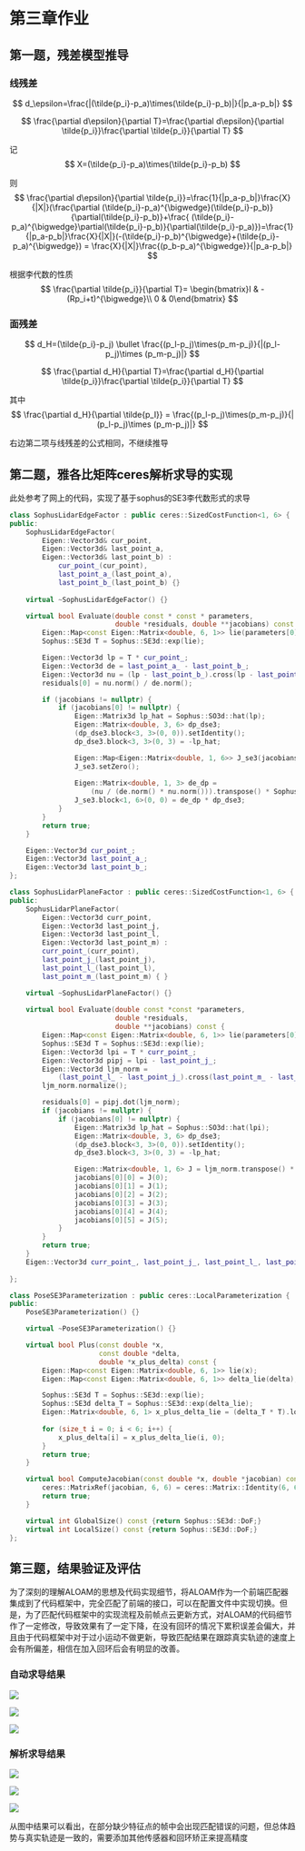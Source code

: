 # 第三章作业

## 第一题，残差模型推导

### 线残差

$$
d_\epsilon=\frac{|(\tilde{p_i}-p_a)\times(\tilde{p_i}-p_b)|}{|p_a-p_b|}
$$

$$
\frac{\partial d\epsilon}{\partial T}=\frac{\partial d\epsilon}{\partial \tilde{p_i}}\frac{\partial \tilde{p_i}}{\partial T}
$$

记
$$
X=(\tilde{p_i}-p_a)\times(\tilde{p_i}-p_b)
$$


则
$$
\frac{\partial d\epsilon}{\partial \tilde{p_i}}=\frac{1}{|p_a-p_b|}\frac{X}{|X|}(\frac{\partial (\tilde{p_i}-p_a)^{\bigwedge}(\tilde{p_i}-p_b)}{\partial(\tilde{p_i}-p_b)}+\frac{ (\tilde{p_i}-p_a)^{\bigwedge}\partial(\tilde{p_i}-p_b)}{\partial(\tilde{p_i}-p_a)})=\frac{1}{|p_a-p_b|}\frac{X}{|X|}(-(\tilde{p_i}-p_b)^{\bigwedge}+(\tilde{p_i}-p_a)^{\bigwedge}) = \frac{X}{|X|}\frac{(p_b-p_a)^{\bigwedge}}{|p_a-p_b|}
$$


根据李代数的性质
$$
\frac{\partial \tilde{p_i}}{\partial T}= \begin{bmatrix}I & -(Rp_i+t)^{\bigwedge}\\ 0 & 0\end{bmatrix}
$$

### 面残差

$$
d_H=(\tilde{p_i}-p_j) \bullet \frac{(p_l-p_j)\times(p_m-p_j)}{|(p_l-p_j)\times (p_m-p_j)|}
$$

$$
\frac{\partial d_H}{\partial T}=\frac{\partial d_H}{\partial \tilde{p_i}}\frac{\partial \tilde{p_i}}{\partial T}
$$

其中
$$
\frac{\partial d_H}{\partial \tilde{p_I}} = \frac{(p_l-p_j)\times(p_m-p_j)}{|(p_l-p_j)\times (p_m-p_j)|}
$$


右边第二项与线残差的公式相同，不继续推导

## 第二题，雅各比矩阵ceres解析求导的实现

此处参考了网上的代码，实现了基于sophus的SE3李代数形式的求导



```cpp
class SophusLidarEdgeFactor : public ceres::SizedCostFunction<1, 6> {
public:
    SophusLidarEdgeFactor(
        Eigen::Vector3d& cur_point, 
        Eigen::Vector3d& last_point_a, 
        Eigen::Vector3d& last_point_b) : 
            cur_point_(cur_point), 
    		last_point_a_(last_point_a), 
    		last_point_b_(last_point_b) {}
    
    virtual ~SophusLidarEdgeFactor() {}

    virtual bool Evaluate(double const * const * parameters, 
                          double *residuals, double **jacobians) const {
        Eigen::Map<const Eigen::Matrix<double, 6, 1>> lie(parameters[0]);
        Sophus::SE3d T = Sophus::SE3d::exp(lie);

        Eigen::Vector3d lp = T * cur_point_;
        Eigen::Vector3d de = last_point_a_ - last_point_b_;
        Eigen::Vector3d nu = (lp - last_point_b_).cross(lp - last_point_a_);
        residuals[0] = nu.norm() / de.norm();

        if (jacobians != nullptr) {
            if (jacobians[0] != nullptr) {
                Eigen::Matrix3d lp_hat = Sophus::SO3d::hat(lp);
                Eigen::Matrix<double, 3, 6> dp_dse3;
                (dp_dse3.block<3, 3>(0, 0)).setIdentity();
                dp_dse3.block<3, 3>(0, 3) = -lp_hat;

                Eigen::Map<Eigen::Matrix<double, 1, 6>> J_se3(jacobians[0]);
                J_se3.setZero();
                
                Eigen::Matrix<double, 1, 3> de_dp = 
                    (nu / (de.norm() * nu.norm())).transpose() * Sophus::SO3d::hat(de);
                J_se3.block<1, 6>(0, 0) = de_dp * dp_dse3;
            }
        }
        return true;
    }

    Eigen::Vector3d cur_point_;
    Eigen::Vector3d last_point_a_;
    Eigen::Vector3d last_point_b_;
};

class SophusLidarPlaneFactor : public ceres::SizedCostFunction<1, 6> {
public:
    SophusLidarPlaneFactor(
        Eigen::Vector3d curr_point, 
        Eigen::Vector3d last_point_j,
        Eigen::Vector3d last_point_l, 
        Eigen::Vector3d last_point_m) : 
        curr_point_(curr_point), 
        last_point_j_(last_point_j), 
        last_point_l_(last_point_l), 
        last_point_m_(last_point_m) { }

    virtual ~SophusLidarPlaneFactor() {}
    
    virtual bool Evaluate(double const *const *parameters, 
                          double *residuals, 
                          double **jacobians) const {
        Eigen::Map<const Eigen::Matrix<double, 6, 1>> lie(parameters[0]);
        Sophus::SE3d T = Sophus::SE3d::exp(lie);
        Eigen::Vector3d lpi = T * curr_point_;
        Eigen::Vector3d pipj = lpi - last_point_j_;
        Eigen::Vector3d ljm_norm = 
            (last_point_l_ - last_point_j_).cross(last_point_m_ - last_point_j_);
        ljm_norm.normalize();

        residuals[0] = pipj.dot(ljm_norm);
        if (jacobians != nullptr) {
            if (jacobians[0] != nullptr) {
                Eigen::Matrix3d lp_hat = Sophus::SO3d::hat(lpi);
                Eigen::Matrix<double, 3, 6> dp_dse3;
                (dp_dse3.block<3, 3>(0, 0)).setIdentity();
                dp_dse3.block<3, 3>(0, 3) = -lp_hat;

                Eigen::Matrix<double, 1, 6> J = ljm_norm.transpose() * dp_dse3;
                jacobians[0][0] = J(0);
                jacobians[0][1] = J(1);
                jacobians[0][2] = J(2);
                jacobians[0][3] = J(3);
                jacobians[0][4] = J(4);
                jacobians[0][5] = J(5);
            }
        }
        return true;
    }
    Eigen::Vector3d curr_point_, last_point_j_, last_point_l_, last_point_m_;
    
};

class PoseSE3Parameterization : public ceres::LocalParameterization {
public:
    PoseSE3Parameterization() {}

    virtual ~PoseSE3Parameterization() {}

    virtual bool Plus(const double *x, 
                      const double *delta, 
                      double *x_plus_delta) const {
        Eigen::Map<const Eigen::Matrix<double, 6, 1>> lie(x);
        Eigen::Map<const Eigen::Matrix<double, 6, 1>> delta_lie(delta);

        Sophus::SE3d T = Sophus::SE3d::exp(lie);
        Sophus::SE3d delta_T = Sophus::SE3d::exp(delta_lie);
        Eigen::Matrix<double, 6, 1> x_plus_delta_lie = (delta_T * T).log();
        
        for (size_t i = 0; i < 6; i++) {
            x_plus_delta[i] = x_plus_delta_lie(i, 0);
        }
        return true;
    }

    virtual bool ComputeJacobian(const double *x, double *jacobian) const {
        ceres::MatrixRef(jacobian, 6, 6) = ceres::Matrix::Identity(6, 6);
        return true;
    }

    virtual int GlobalSize() const {return Sophus::SE3d::DoF;}
    virtual int LocalSize() const {return Sophus::SE3d::DoF;}
};
```

## 第三题，结果验证及评估

为了深刻的理解ALOAM的思想及代码实现细节，将ALOAM作为一个前端匹配器集成到了代码框架中，完全匹配了前端的接口，可以在配置文件中实现切换。但是，为了匹配代码框架中的实现流程及前帧点云更新方式，对ALOAM的代码细节作了一定修改，导致效果有了一定下降，在没有回环的情况下累积误差会偏大，并且由于代码框架中对于过小运动不做更新，导致匹配结果在跟踪真实轨迹的速度上会有所偏差，相信在加入回环后会有明显的改善。

### 自动求导结果

![](pictures/1.png)

![](pictures/2.png)

![](pictures/3.png)

### 解析求导结果

![](pictures/4.png)

![](pictures/5.png)

![](pictures/6.png)

从图中结果可以看出，在部分缺少特征点的帧中会出现匹配错误的问题，但总体趋势与真实轨迹是一致的，需要添加其他传感器和回环矫正来提高精度